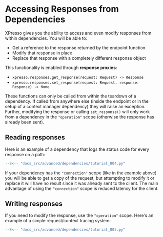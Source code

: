 # Accessing Responses from Dependencies

XPresso gives you the ability to access and even modify responses from within dependencies.
You will be able to:

- Get a reference to the response returned by the endpoint function
- Modify that response in place
- Replace that response with a completely different response object

This functionality is enabled through **response proxies**:

- `xpresso.responses.get_response(request: Request) -> Response`
- `xpresso.responses.set_response(request: Request, response: Response) -> None`

These functions can only be called from within the teardown of a dependency.
If called from anywhere else (inside the endpoint or in the setup of a context manager dependency) they will raise an exception.
Further, modifying the response or calling `set_response()` will only work from a dependency in the `"operation"` scope (otherwise the response has already been sent).

## Reading responses

Here is an example of a dependency that logs the status code for every response on a path:

```python hl_lines="19-30"
--8<-- "docs_src/advanced/dependencies/tutorial_004.py"
```

If your dependency has the `"connection"` scope (like in the example above) you will be able to get a copy of the request, but attempting to modify it or replace it will have no result since it was already sent to the client.
The main advantage of using the `"connection"` scope is reduced latency for the client.

## Writing responses

If you need to modify the response, use the `"operation"` scope.
Here's an example of a simple request/context tracing system:

```python hl_lines="17-30"
--8<-- "docs_src/advanced/dependencies/tutorial_005.py"
```
